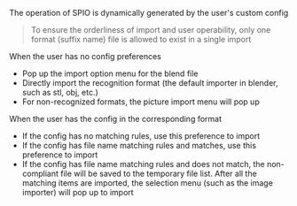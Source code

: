 The operation of SPIO is dynamically generated by the user's custom config
> To ensure the orderliness of import and user operability, only one format (suffix name) file is allowed to exist in a single import

When the user has no config preferences
+ Pop up the import option menu for the blend file
+ Directly import the recognition format (the default importer in blender, such as stl, obj, etc.)
+ For non-recognized formats, the picture import menu will pop up

When the user has the config in the corresponding format
+ If the config has no matching rules, use this preference to import
+ If the config has file name matching rules and matches, use this preference to import
+ If the config has file name matching rules and does not match, the non-compliant file will be saved to the temporary file list. 
  After all the matching items are imported, the selection menu (such as the image importer) will pop up to import
